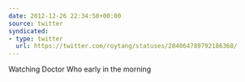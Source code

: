 ```yaml
---
date: 2012-12-26 22:34:58+00:00
source: twitter
syndicated:
- type: twitter
  url: https://twitter.com/roytang/statuses/284064789792186368/
---
```


Watching Doctor Who early in the morning